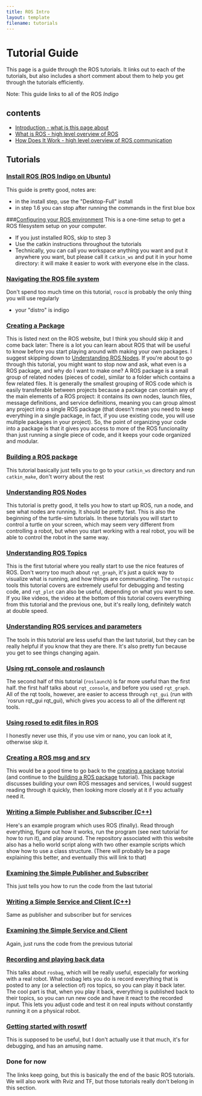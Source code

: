 ```yaml
---
title: ROS Intro
layout: template
filename: tutorials
--- 
```


# Tutorial Guide
This page is a guide through the ROS tutorials. It links out to each of the tutorials, but also includes a short comment about them to help you get through the tutorials efficiently.

Note: This guide links to all of the ROS *Indigo*

## contents
- [Introduction - what is this page about](#introduction-to-ros)
- [What is ROS - high level overview of ROS](#what-is-ros)
- [How Does It Work - high level overview of ROS communication](#ok-that-makes-some-conceptual-sense-but-how-does-it-work)

## Tutorials
### [Install ROS (ROS Indigo on Ubuntu)](http://wiki.ros.org/indigo/Installation/Ubuntu)
This guide is pretty good, notes are:
- in the install step, use the "Desktop-Full" install
- in step 1.6 you can stop after running the commands in the first blue box

###[Configuring your ROS environment](http://wiki.ros.org/ROS/Tutorials/InstallingandConfiguringROSEnvironment)
This is a one-time setup to get a ROS filesystem setup on your computer.
- If you just installed ROS, skip to step 3
- Use the catkin instructions throughout the tutorials
- Technically, you can call you workspace anything you want and put it anywhere you want, but please call it `catkin_ws` and put it in your home directory: it will make it easier to work with everyone else in the class.

### [Navigating the ROS file system](http://wiki.ros.org/ROS/Tutorials/NavigatingTheFilesystem)
Don't spend too much time on this tutorial, `roscd` is probably the only thing you will use regularly
- your "distro" is indigo

### [Creating a Package](http://wiki.ros.org/ROS/Tutorials/CreatingPackage)
This is listed next on the ROS website, but I think you should skip it and come back later: There is a lot you can learn about ROS that will be useful to know before you start playing around with making your own packages. I suggest skipping down to [Understanding ROS Nodes](#understanding-ros-nodes).
If you're about to go through this tutorial, you might want to stop now and ask, what even is a ROS package, and why do I want to make one?  A ROS package is a small group of related nodes (pieces of code), similar to a folder which contains a few related files. It is generally the smallest grouping of ROS code which is easily transferable between projects because a package can contain any of the main elements of a ROS project: it contains its own nodes, launch files, message definitions, and service definitions, meaning you can group almost any project into a single ROS package (that doesn't mean you need to keep everything in a single package, in fact, if you use existing code, you will use multiple packages in your project). 
So, the point of organizing your code into a package is that it gives you access to more of the ROS funcionality than just running a single piece of code, and it keeps your code organized and modular.

### [Building a ROS package](http://wiki.ros.org/ROS/Tutorials/BuildingPackages)
This tutorial basically just tells you to go to your `catkin_ws` directory and run `catkin_make`, don't worry about the rest

### [Understanding ROS Nodes](http://wiki.ros.org/ROS/Tutorials/UnderstandingNodes)
This tutorial is pretty good, it tells you how to start up ROS, run a node, and see what nodes are running. It should be pretty fast. This is also the beginning of the turtle-sim tutorials. In these tutorials you will start to control a turtle on your screen, which may seem very different from controlling a robot, but when you start working with a real robot, you will be able to control the robot in the same way.

### [Understanding ROS Topics](http://wiki.ros.org/ROS/Tutorials/UnderstandingTopics)
This is the first tutorial where you really start to use the nice features of ROS. Don't worry too much about `rqt_graph`, it's just a quick way to visualize what is running, and how things are communicating. The `rostopic` tools this tutorial covers are extremely useful for debugging and testing code, and `rqt_plot` can also be useful, depending on what you want to see.
If you like videos, the video at the bottom of this tutorial covers everything from this tutorial and the previous one, but it's really long, definitely watch at double speed.

### [Understanding ROS services and parameters](http://wiki.ros.org/ROS/Tutorials/UnderstandingServicesParams)
The tools in this tutorial are less useful than the last tutorial, but they can be really helpful if you know that they are there. It's also pretty fun because you get to see things changing again.

### [Using rqt_console and roslaunch](http://wiki.ros.org/ROS/Tutorials/UsingRqtconsoleRoslaunch)
The second half of this tutorial (`roslaunch`) is far more useful than the first half. the first half talks about `rqt_console`, and before you used `rqt_graph`. All of the rqt tools, however, are easier to access through `rqt_gui` (run with `rosrun rqt_gui rqt_gui), which gives you access to all of the different rqt tools.

### [Using rosed to edit files in ROS](http://wiki.ros.org/ROS/Tutorials/UsingRosEd)
I honestly never use this, if you use vim or nano, you can look at it, otherwise skip it.

### [Creating a ROS msg and srv](http://wiki.ros.org/ROS/Tutorials/CreatingMsgAndSrv)
This would be a good time to go back to the [creating a package](#creating-a-package) tutorial (and continue to the [building a ROS package](#building-a-ros-package) tutorial).
This package discusses building your own ROS messages and services, I would suggest reading through it quickly, then looking more closely at it if you actually need it.

### [Writing a Simple Publisher and Subscriber (C++)](http://wiki.ros.org/ROS/Tutorials/WritingPublisherSubscriber%28c%2B%2B%29)
Here's an example program which uses ROS (finally). Read through everything, figure out how it works, run the program (see next tutorial for how to run it), and play around. 
The repository associated with this website also has a hello world script along with two other example scripts which show how to use a class structure. (There will probably be a page explaining this better, and eventually this will link to that)

### [Examining the Simple Publisher and Subscriber](http://wiki.ros.org/ROS/Tutorials/ExaminingPublisherSubscriber)
This just tells you how to run the code from the last tutorial

### [Writing a Simple Service and Client (C++)](http://wiki.ros.org/ROS/Tutorials/WritingServiceClient%28c%2B%2B%29)
Same as publisher and subscriber but for services

### [Examining the Simple Service and Client](http://wiki.ros.org/ROS/Tutorials/ExaminingServiceClient)
Again, just runs the code from the previous tutorial

### [Recording and playing back data](http://wiki.ros.org/ROS/Tutorials/Recording%20and%20playing%20back%20data)
This talks about `rosbag`, which will be really useful, especially for working with a real robot. What rosbag lets you do is record everything that is posted to any (or a selection of) ros topics, so you can play it back later. The cool part is that, when you play it back, everything is published back to their topics, so you can run new code and have it react to the recorded input. This lets you adjust code and test it on real inputs without constantly running it on a physical robot.

### [Getting started with roswtf](http://wiki.ros.org/ROS/Tutorials/Getting%20started%20with%20roswtf)
This is supposed to be useful, but I don't actually use it that much, it's for debugging, and has an amusing name.

### Done for now
The links keep going, but this is basically the end of the basic ROS tutorials. We will also work with Rviz and TF, but those tutorials really don't belong in this section.